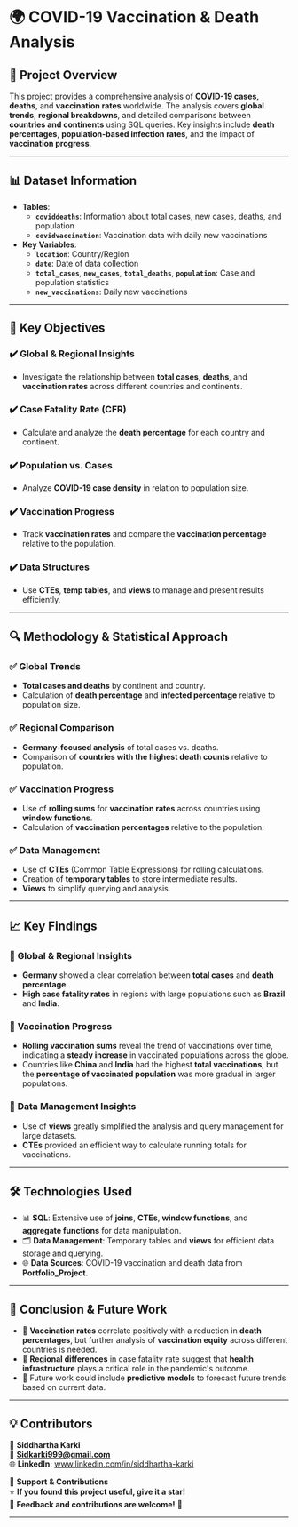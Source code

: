 # 🌍 **COVID-19 Vaccination & Death Analysis**

## 📌 **Project Overview**
This project provides a comprehensive analysis of **COVID-19 cases, deaths**, and **vaccination rates** worldwide. The analysis covers **global trends**, **regional breakdowns**, and detailed comparisons between **countries and continents** using SQL queries. Key insights include **death percentages**, **population-based infection rates**, and the impact of **vaccination progress**.

---

## 📊 **Dataset Information**
- **Tables**:  
  - **`coviddeaths`**: Information about total cases, new cases, deaths, and population  
  - **`covidvaccination`**: Vaccination data with daily new vaccinations  
- **Key Variables**:  
  - **`location`**: Country/Region  
  - **`date`**: Date of data collection  
  - **`total_cases`**, **`new_cases`**, **`total_deaths`**, **`population`**: Case and population statistics  
  - **`new_vaccinations`**: Daily new vaccinations  

---

## 🚀 **Key Objectives**  

### ✔️ **Global & Regional Insights**
- Investigate the relationship between **total cases**, **deaths**, and **vaccination rates** across different countries and continents.  

### ✔️ **Case Fatality Rate (CFR)**
- Calculate and analyze the **death percentage** for each country and continent.  

### ✔️ **Population vs. Cases**
- Analyze **COVID-19 case density** in relation to population size.  

### ✔️ **Vaccination Progress**
- Track **vaccination rates** and compare the **vaccination percentage** relative to the population.  

### ✔️ **Data Structures**
- Use **CTEs**, **temp tables**, and **views** to manage and present results efficiently.

---

## 🔍 **Methodology & Statistical Approach**  

### ✅ **Global Trends**  
- **Total cases and deaths** by continent and country.  
- Calculation of **death percentage** and **infected percentage** relative to population size.

### ✅ **Regional Comparison**  
- **Germany-focused analysis** of total cases vs. deaths.  
- Comparison of **countries with the highest death counts** relative to population.

### ✅ **Vaccination Progress**  
- Use of **rolling sums** for **vaccination rates** across countries using **window functions**.  
- Calculation of **vaccination percentages** relative to the population.

### ✅ **Data Management**  
- Use of **CTEs** (Common Table Expressions) for rolling calculations.  
- Creation of **temporary tables** to store intermediate results.  
- **Views** to simplify querying and analysis.

---

## 📈 **Key Findings**  

### 📍 **Global & Regional Insights**
- **Germany** showed a clear correlation between **total cases** and **death percentage**.  
- **High case fatality rates** in regions with large populations such as **Brazil** and **India**.  

### 📍 **Vaccination Progress**
- **Rolling vaccination sums** reveal the trend of vaccinations over time, indicating a **steady increase** in vaccinated populations across the globe.  
- Countries like **China** and **India** had the highest **total vaccinations**, but the **percentage of vaccinated population** was more gradual in larger populations.

### 📍 **Data Management Insights**
- Use of **views** greatly simplified the analysis and query management for large datasets.  
- **CTEs** provided an efficient way to calculate running totals for vaccinations.

---

## 🛠 **Technologies Used**  

- 📊 **SQL**: Extensive use of **joins**, **CTEs**, **window functions**, and **aggregate functions** for data manipulation.  
- 🗂 **Data Management**: Temporary tables and **views** for efficient data storage and querying.  
- 🌐 **Data Sources**: COVID-19 vaccination and death data from **Portfolio_Project**.

---

## 📢 **Conclusion & Future Work**  

- 🔹 **Vaccination rates** correlate positively with a reduction in **death percentages**, but further analysis of **vaccination equity** across different countries is needed.  
- 🔹 **Regional differences** in case fatality rate suggest that **health infrastructure** plays a critical role in the pandemic's outcome.  
- 🔹 Future work could include **predictive models** to forecast future trends based on current data.

---

## 💡 **Contributors**  

👤 **Siddhartha Karki**  
📧 **Sidkarki999@gmail.com**  
🌐 **LinkedIn**: www.linkedin.com/in/siddhartha-karki

📌 **Support & Contributions**  
⭐ **If you found this project useful, give it a star!**  
💬 **Feedback and contributions are welcome!** 🎯

---
